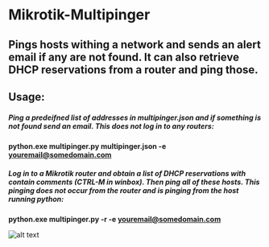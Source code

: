 # Mikrotik-Multipinger
## Pings hosts withing a network and sends an alert email if any are not found. It can also retrieve DHCP reservations from a router and ping those.

## Usage:

##### Ping a predeifned list of addresses in multipinger.json and if something is not found send an email. This does not log in to any routers:

**python.exe multipinger.py multipinger.json -e youremail@somedomain.com**

##### Log in to a Mikrotik router and obtain a list of DHCP reservations with contain comments (CTRL-M in winbox). Then ping all of these hosts. This pinging does not occur from the router and is pinging from the host running python:

**python.exe multipinger.py -r -e youremail@somedomain.com**



![alt text](https://github.com/lalliexperience/Mikrotik-Multipinger/blob/[branch]/image.jpg?raw=true)
